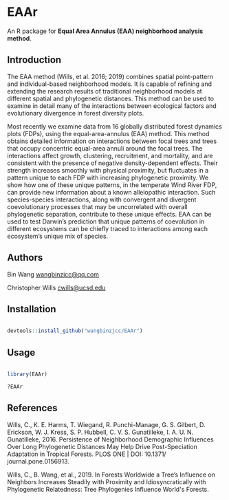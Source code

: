 # EAAr

An R package for **Equal Area Annulus (EAA) neighborhood analysis method**.

## Introduction

The EAA method (Wills, et al. 2016; 2019) combines spatial point-pattern and individual-based neighborhood models. It is capable of refining and extending the research results of traditional neighborhood models at different spatial and phylogenetic distances. This method can be used to examine in detail many of the interactions between ecological factors and evolutionary divergence in forest diversity plots.

Most recently we examine data from 16 globally distributed forest dynamics plots (FDPs), using the equal-area-annulus (EAA) method. This method obtains detailed information on interactions between focal trees and trees that occupy concentric equal-area annuli around the focal trees. The interactions affect growth, clustering, recruitment, and mortality, and are consistent with the presence of negative density-dependent effects. Their strength increases smoothly with physical proximity, but fluctuates in a pattern unique to each FDP with increasing phylogenetic proximity. We show how one of these unique patterns, in the temperate Wind River FDP, can provide new information about a known allelopathic interaction. Such species-species interactions, along with convergent and divergent coevolutionary processes that may be uncorrelated with overall phylogenetic separation, contribute to these unique effects. EAA can be used to test Darwin’s prediction that unique patterns of coevolution in different ecosystems can be chiefly traced to interactions among each ecosystem’s unique mix of species.

## Authors

Bin Wang <wangbinzjcc@qq.com>

Christopher Wills <cwills@ucsd.edu>

## Installation

```r

devtools::install_github("wangbinzjcc/EAAr")

```

## Usage

```r

library(EAAr)

?EAAr
```


## References
Wills, C., K. E. Harms, T. Wiegand, R. Punchi-Manage, G. S. Gilbert, D. Erickson, W. J. Kress, S. P. Hubbell, C. V. S. Gunatilleke, I. A. U. N. Gunatilleke, 2016. Persistence of Neighborhood Demographic Influences Over Long Phylogenetic Distances May Help Drive Post-Speciation Adaptation in Tropical Forests. PLOS ONE | DOI: 10.1371/ journal.pone.0156913.

Wills, C., B. Wang, et al., 2019. In Forests Worldwide a Tree’s Influence on Neighbors Increases Steadily with Proximity and Idiosyncratically with Phylogenetic Relatedness: Tree Phylogenies Influence World's Forests.
